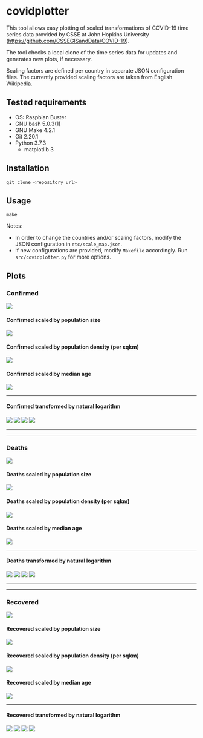 # covidplotter

This tool allows easy plotting of scaled transformations of COVID-19 time series data provided by CSSE at John Hopkins University (<https://github.com/CSSEGISandData/COVID-19>).

The tool checks a local clone of the time series data for updates and generates new plots, if necessary.

Scaling factors are defined per country in separate JSON configuration files.
The currently provided scaling factors are taken from English Wikipedia.

## Tested requirements

- OS: Raspbian Buster
- GNU bash 5.0.3(1)
- GNU Make 4.2.1
- Git 2.20.1
- Python 3.7.3
    - matplotlib 3

## Installation

```
git clone <repository url>
```

## Usage

```
make
```

Notes:

- In order to change the countries and/or scaling factors, modify the JSON configuration in `etc/scale_map.json`.
- If new configurations are provided, modify `Makefile` accordingly. Run `src/covidplotter.py` for more options.

## Plots

### Confirmed

![](out/time_series_covid19_confirmed_global.png)

#### Confirmed scaled by population size

![](out/time_series_covid19_confirmed_global.@population.png)

#### Confirmed scaled by population density (per sqkm)

![](out/time_series_covid19_confirmed_global.@density.png)

#### Confirmed scaled by median age

![](out/time_series_covid19_confirmed_global.@age.png)

---

#### Confirmed transformed by natural logarithm

![](out/time_series_covid19_confirmed_global.@log.png)
![](out/time_series_covid19_confirmed_global.@population@log.png)
![](out/time_series_covid19_confirmed_global.@density@log.png)
![](out/time_series_covid19_confirmed_global.@age@log.png)

---
---

### Deaths

![](out/time_series_covid19_deaths_global.png)

#### Deaths scaled by population size

![](out/time_series_covid19_deaths_global.@population.png)

#### Deaths scaled by population density (per sqkm)

![](out/time_series_covid19_deaths_global.@density.png)

#### Deaths scaled by median age

![](out/time_series_covid19_deaths_global.@age.png)

---

#### Deaths transformed by natural logarithm

![](out/time_series_covid19_deaths_global.@log.png)
![](out/time_series_covid19_deaths_global.@population@log.png)
![](out/time_series_covid19_deaths_global.@density@log.png)
![](out/time_series_covid19_deaths_global.@age@log.png)

---
---

### Recovered

![](out/time_series_covid19_recovered_global.png)

#### Recovered scaled by population size

![](out/time_series_covid19_recovered_global.@population.png)

#### Recovered scaled by population density (per sqkm)

![](out/time_series_covid19_recovered_global.@density.png)

#### Recovered scaled by median age

![](out/time_series_covid19_recovered_global.@age.png)

---

#### Recovered transformed by natural logarithm

![](out/time_series_covid19_recovered_global.@log.png)
![](out/time_series_covid19_recovered_global.@population@log.png)
![](out/time_series_covid19_recovered_global.@density@log.png)
![](out/time_series_covid19_recovered_global.@age@log.png)
